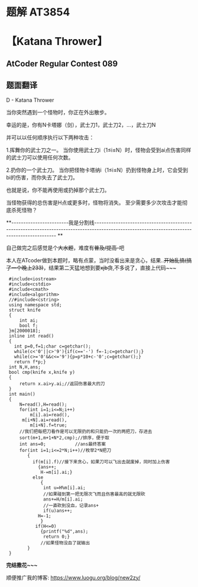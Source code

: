# 题解 AT3854 
# 【Katana Thrower】


## AtCoder Regular Contest 089  

## 题面翻译
  
  D - Katana Thrower
  
  当你突然遇到一个怪物时，你正在外出散步。 
  
  幸运的是，你有N卡塔娜（剑），武士刀1，武士刀2，...，武士刀N
  
  并可以以任何顺序执行以下两种攻击：
  
  1.挥舞你的武士刀之一。 当你使用武士刀i（1≤i≤N）时，怪物会受到ai点伤害同样的武士刀可以使用任何次数。
  
  2.扔你的一个武士刀。 当你把怪物卡塔纳i（1≤i≤N）扔到怪物身上时，它会受到bi的伤害，而你失去了武士刀。
    
   
   也就是说，你不能再使用或扔掉那个武士刀。
  
  当怪物获得的总伤害是H点或更多时，怪物将消失。 
  至少需要多少次攻击才能彻底杀死怪物？


**------------------------我是分割线--------------------------------------------------------------------------------------------------------------------------------------------
**


自己做完之后感觉是个~~大水题~~，难度有~~普及/提高-~~吧

本人在ATcoder做到本题时，略有点蒙，当时没看出来是贪心，结果..~~开始乱搞(搞了一个晚上233)~~，结果第二天猛地想到要~~xjb贪~~,不多说了，直接上代码~~~

     #include<iostream>
     #include<cstdio>
     #include<cmath>
     #include<algorithm>
     //#include<cstring>
     using namespace std;
     struct knife
     {
	     int ai;
	     bool f;
     }m[2000018];
     inline int read()
     {
       int p=0,f=1;char c=getchar();
       while(c<'0'||c>'9'){if(c=='-') f=-1;c=getchar();}
       while(c>='0'&&c<='9'){p=p*10+c-'0';c=getchar();}
       return f*p;}
     int N,H,ans;
     bool cmp(knife x,knife y)
     {
	     return x.ai>y.ai;//返回伤害最大的刀 
     }
     int main()
     {
	     N=read(),H=read();
	     for(int i=1;i<=N;i++)
	         m[i].ai=read(),
	   	  m[i+N].ai=read(),
	         m[i+N].f=true;
         //我们把每把刀看作是可以无限扔的和只能扔一次的两把刀，存进去 
	     sort(m+1,m+1+N*2,cmp);//排序，便于取 
	     int ans=0;           //ans最终答案
	     for(int i=1;i<=2*N;i++)//枚举2*N把刀 
	        {
              if(m[i].f)//接下来贪心，如果刀可以飞出去就废掉，同时加上伤害 
		        {ans++;
		         H-=m[i].ai;}
	          else
                 {
                  int u=H%m[i].ai;
                  //如果碰到第一把无限次飞而且伤害最高的就无限砍 
		          ans+=H/m[i].ai;
                  //一直砍到没血，记录ans+ 
	              if(u)ans++;
		  	    H=-1;
                 }
	           if(H<=0)
                 {printf("%d",ans);
                  return 0;}
                 //如果怪物没血了就输出 
	        }
     }
**完结撒花~~~**

顺便推广我的博客:
https://www.luogu.org/blog/new2zy/